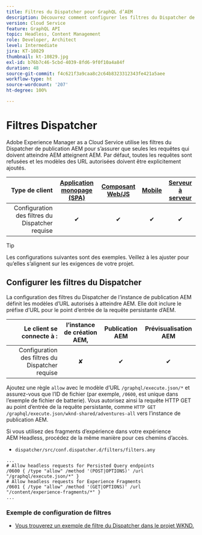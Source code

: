 ```yaml
---
title: Filtres du Dispatcher pour GraphQL d’AEM
description: Découvrez comment configurer les filtres du Dispatcher de publication AEM à utiliser avec GraphQL d’AEM.
version: Cloud Service
feature: GraphQL API
topic: Headless, Content Management
role: Developer, Architect
level: Intermediate
jira: KT-10829
thumbnail: kt-10829.jpg
exl-id: b76b7c46-5cbd-4039-8fd6-9f0f10a4a84f
duration: 48
source-git-commit: f4c621f3a9caa8c2c64b8323312343fe421a5aee
workflow-type: ht
source-wordcount: '207'
ht-degree: 100%

---
```


# Filtres Dispatcher

Adobe Experience Manager as a Cloud Service utilise les filtres du Dispatcher de publication AEM pour s’assurer que seules les requêtes qui doivent atteindre AEM atteignent AEM. Par défaut, toutes les requêtes sont refusées et les modèles des URL autorisées doivent être explicitement ajoutés.

| Type de client | [Application monopage (SPA)](../spa.md) | [Composant Web/JS](../web-component.md) | [Mobile](../mobile.md) | [Serveur à serveur](../server-to-server.md) |
|------------------------------------------:|:---------------------:|:----------------:|:---------:|:----------------:|
| Configuration des filtres du Dispatcher requise | ✔ | ✔ | ✔ | ✔ |

>[!TIP]
>
> Les configurations suivantes sont des exemples. Veillez à les ajuster pour qu’elles s’alignent sur les exigences de votre projet.

## Configurer les filtres du Dispatcher

La configuration des filtres du Dispatcher de l’instance de publication AEM définit les modèles d’URL autorisés à atteindre AEM. Elle doit inclure le préfixe d’URL pour le point d’entrée de la requête persistante d’AEM.

| Le client se connecte à : | l’instance de création AEM, | Publication AEM | Prévisualisation AEM |
|------------------------------------------:|:----------:|:-------------:|:-------------:|
| Configuration des filtres du Dispatcher requise | ✘ | ✔ | ✔ |

Ajoutez une règle `allow` avec le modèle d’URL `/graphql/execute.json/*` et assurez-vous que l’ID de fichier (par exemple, `/0600`, est unique dans l’exemple de fichier de batterie).
Vous autorisez ainsi la requête HTTP GET au point d’entrée de la requête persistante, comme `HTTP GET /graphql/execute.json/wknd-shared/adventures-all` vers l’instance de publication AEM.

Si vous utilisez des fragments d’expérience dans votre expérience AEM Headless, procédez de la même manière pour ces chemins d’accès.

+ `dispatcher/src/conf.dispatcher.d/filters/filters.any`

```
...
# Allow headless requests for Persisted Query endpoints
/0600 { /type "allow" /method '(POST|OPTIONS)' /url "/graphql/execute.json/*" }
# Allow headless requests for Experience Fragments
/0601 { /type "allow" /method '(GET|OPTIONS)' /url "/content/experience-fragments/*" }
...
```

### Exemple de configuration de filtres

+ [Vous trouverez un exemple de filtre du Dispatcher dans le projet WKND.](https://github.com/adobe/aem-guides-wknd/blob/main/dispatcher/src/conf.dispatcher.d/filters/filters.any#L28)

